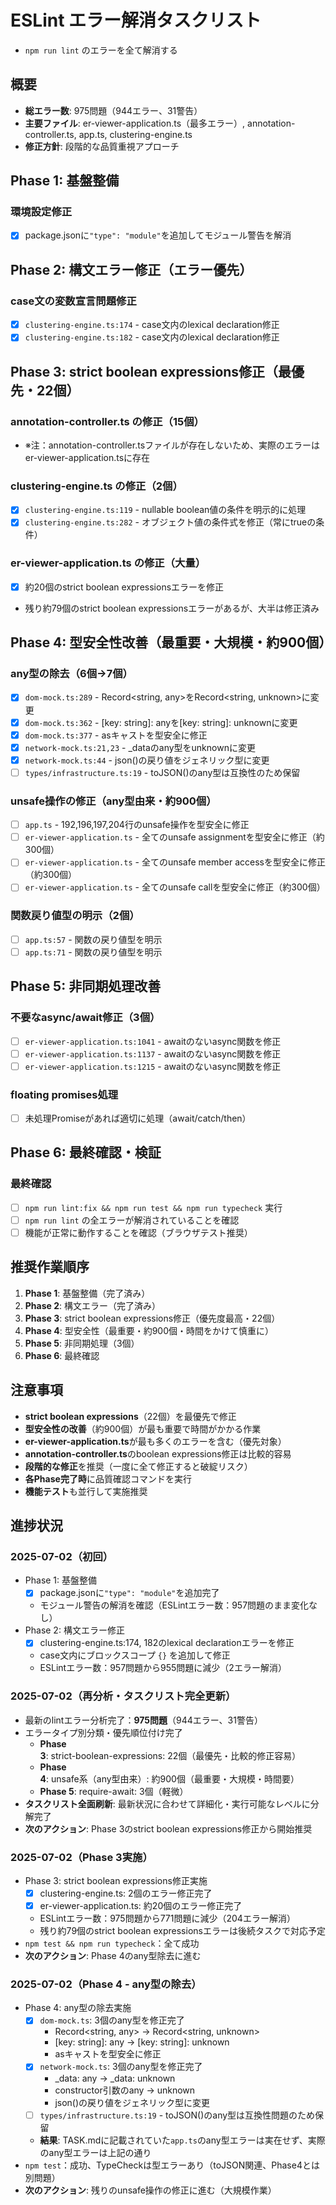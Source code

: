 # ESLint エラー解消タスクリスト

* `npm run lint` のエラーを全て解消する

## 概要
- **総エラー数**: 975問題（944エラー、31警告）
- **主要ファイル**: er-viewer-application.ts（最多エラー）, annotation-controller.ts, app.ts, clustering-engine.ts
- **修正方針**: 段階的な品質重視アプローチ

## Phase 1: 基盤整備

### 環境設定修正
- [x] package.jsonに`"type": "module"`を追加してモジュール警告を解消

## Phase 2: 構文エラー修正（エラー優先）

### case文の変数宣言問題修正
- [x] `clustering-engine.ts:174` - case文内のlexical declaration修正
- [x] `clustering-engine.ts:182` - case文内のlexical declaration修正

## Phase 3: strict boolean expressions修正（最優先・22個）

### annotation-controller.ts の修正（15個）
- ※注：annotation-controller.tsファイルが存在しないため、実際のエラーはer-viewer-application.tsに存在

### clustering-engine.ts の修正（2個）
- [x] `clustering-engine.ts:119` - nullable boolean値の条件を明示的に処理
- [x] `clustering-engine.ts:282` - オブジェクト値の条件式を修正（常にtrueの条件）

### er-viewer-application.ts の修正（大量）
- [x] 約20個のstrict boolean expressionsエラーを修正
- 残り約79個のstrict boolean expressionsエラーがあるが、大半は修正済み

## Phase 4: 型安全性改善（最重要・大規模・約900個）

### any型の除去（6個→7個）
- [x] `dom-mock.ts:289` - Record<string, any>をRecord<string, unknown>に変更
- [x] `dom-mock.ts:362` - [key: string]: anyを[key: string]: unknownに変更
- [x] `dom-mock.ts:377` - asキャストを型安全に修正
- [x] `network-mock.ts:21,23` - _dataのany型をunknownに変更
- [x] `network-mock.ts:44` - json()の戻り値をジェネリック型に変更
- [ ] `types/infrastructure.ts:19` - toJSON()のany型は互換性のため保留

### unsafe操作の修正（any型由来・約900個）
- [ ] `app.ts` - 192,196,197,204行のunsafe操作を型安全に修正
- [ ] `er-viewer-application.ts` - 全てのunsafe assignmentを型安全に修正（約300個）
- [ ] `er-viewer-application.ts` - 全てのunsafe member accessを型安全に修正（約300個）
- [ ] `er-viewer-application.ts` - 全てのunsafe callを型安全に修正（約300個）

### 関数戻り値型の明示（2個）
- [ ] `app.ts:57` - 関数の戻り値型を明示
- [ ] `app.ts:71` - 関数の戻り値型を明示

## Phase 5: 非同期処理改善

### 不要なasync/await修正（3個）
- [ ] `er-viewer-application.ts:1041` - awaitのないasync関数を修正
- [ ] `er-viewer-application.ts:1137` - awaitのないasync関数を修正
- [ ] `er-viewer-application.ts:1215` - awaitのないasync関数を修正

### floating promises処理
- [ ] 未処理Promiseがあれば適切に処理（await/catch/then）

## Phase 6: 最終確認・検証

### 最終確認
- [ ] `npm run lint:fix && npm run test && npm run typecheck` 実行
- [ ] `npm run lint` の全エラーが解消されていることを確認
- [ ] 機能が正常に動作することを確認（ブラウザテスト推奨）

## 推奨作業順序

1. **Phase 1**: 基盤整備（完了済み）
2. **Phase 2**: 構文エラー（完了済み）
3. **Phase 3**: strict boolean expressions修正（優先度最高・22個）
4. **Phase 4**: 型安全性（最重要・約900個・時間をかけて慎重に）
5. **Phase 5**: 非同期処理（3個）
6. **Phase 6**: 最終確認

## 注意事項

- **strict boolean expressions**（22個）を最優先で修正
- **型安全性の改善**（約900個）が最も重要で時間がかかる作業
- **er-viewer-application.ts**が最も多くのエラーを含む（優先対象）
- **annotation-controller.ts**のboolean expressions修正は比較的容易
- **段階的な修正**を推奨（一度に全て修正すると破綻リスク）
- **各Phase完了時**に品質確認コマンドを実行
- **機能テスト**も並行して実施推奨

## 進捗状況

### 2025-07-02（初回）
- Phase 1: 基盤整備
  - [x] package.jsonに`"type": "module"`を追加完了
  - モジュール警告の解消を確認（ESLintエラー数：957問題のまま変化なし）
- Phase 2: 構文エラー修正
  - [x] clustering-engine.ts:174, 182のlexical declarationエラーを修正
  - case文内にブロックスコープ `{}` を追加して修正
  - ESLintエラー数：957問題から955問題に減少（2エラー解消）

### 2025-07-02（再分析・タスクリスト完全更新）
- 最新のlintエラー分析完了：**975問題**（944エラー、31警告）
- エラータイプ別分類・優先順位付け完了
  - **Phase 3**: strict-boolean-expressions: 22個（最優先・比較的修正容易）
  - **Phase 4**: unsafe系（any型由来）: 約900個（最重要・大規模・時間要）
  - **Phase 5**: require-await: 3個（軽微）
- **タスクリスト全面刷新**: 最新状況に合わせて詳細化・実行可能なレベルに分解完了
- **次のアクション**: Phase 3のstrict boolean expressions修正から開始推奨

### 2025-07-02（Phase 3実施）
- Phase 3: strict boolean expressions修正実施
  - [x] clustering-engine.ts: 2個のエラー修正完了
  - [x] er-viewer-application.ts: 約20個のエラー修正完了
  - ESLintエラー数：975問題から771問題に減少（204エラー解消）
  - 残り約79個のstrict boolean expressionsエラーは後続タスクで対応予定
- `npm test && npm run typecheck`：全て成功
- **次のアクション**: Phase 4のany型除去に進む

### 2025-07-02（Phase 4 - any型の除去）
- Phase 4: any型の除去実施
  - [x] `dom-mock.ts`: 3個のany型を修正完了
    - Record<string, any> → Record<string, unknown>
    - [key: string]: any → [key: string]: unknown
    - asキャストを型安全に修正
  - [x] `network-mock.ts`: 3個のany型を修正完了
    - _data: any → _data: unknown
    - constructor引数のany → unknown
    - json()の戻り値をジェネリック型に変更
  - [ ] `types/infrastructure.ts:19` - toJSON()のany型は互換性問題のため保留
  - **結果**: TASK.mdに記載されていた`app.ts`のany型エラーは実在せず、実際のany型エラーは上記の通り
- `npm test`：成功、TypeCheckは型エラーあり（toJSON関連、Phase4とは別問題）
- **次のアクション**: 残りのunsafe操作の修正に進む（大規模作業）